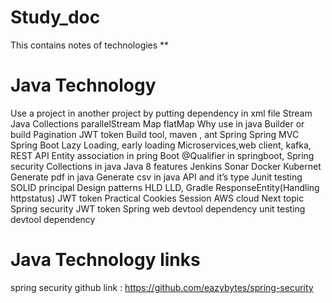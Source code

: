 # Study_doc
This contains notes of technologies
**
# Java Technology
Use a project in another project by putting dependency in xml file
Stream
Java Collections
parallelStream
Map
flatMap
Why use in java Builder or build
Pagination 
JWT token
Build tool, maven , ant
Spring
Spring MVC
Spring Boot
Lazy Loading, early loading
Microservices,web client, kafka, REST API
Entity association in pring Boot
@Qualifier in springboot, Spring security
Collections in java
Java 8 features
Jenkins
Sonar
Docker
Kubernet
Generate pdf in java
Generate csv in java
API and it’s type
Junit testing
SOLID principal
Design patterns
HLD
LLD, Gradle
ResponseEntity(Handling httpstatus)
JWT token 
Practical
Cookies
Session
AWS cloud
Next topic
Spring security
JWT token
Spring web devtool dependency
unit testing
devtool dependency
# Java Technology links
spring security github link : https://github.com/eazybytes/spring-security


